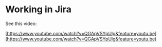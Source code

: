 Working in Jira
=====

See this video:

[https://www.youtube.com/watch?v=QGApVSYpUlg&feature=youtu.be](https://www.youtube.com/watch?v=QGApVSYpUlg&feature=youtu.be)